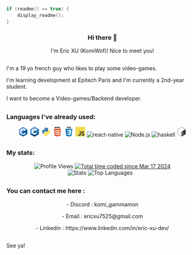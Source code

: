 ```c
if (readme() == true) {
    display_readme();
}
```

<div align="center">
  <h3>Hi there 👋</h3>
  <p>I'm Eric XU (KomiWof)! Nice to meet you!</p>
</div>

<h2></h2>

<div>
  <p>I'm a 19 yo french guy who likes to play some video-games.</p>
  <p>I'm learning development at Epitech Paris and I'm currently a 2nd-year student.</p>
  <p>I want to become a Video-games/Backend developer.</p>
  <p></p>
</div>

<h2></h2>

<div>
  <h3>Languages I've already used:</h3>
  <div align="center">
    <img src="https://raw.githubusercontent.com/devicons/devicon/master/icons/c/c-original.svg" alt="c" width="26px" />
    <img src="https://raw.githubusercontent.com/devicons/devicon/master/icons/cplusplus/cplusplus-original.svg" alt="c++" width="26px" />
    <img src="https://raw.githubusercontent.com/devicons/devicon/master/icons/python/python-original.svg" alt="python" width="26px" />
    <img src="https://raw.githubusercontent.com/devicons/devicon/master/icons/html5/html5-original-wordmark.svg" alt="html" width="26px" />
    <img src="https://raw.githubusercontent.com/devicons/devicon/master/icons/css3/css3-original-wordmark.svg" alt="css" width="26px" />
    <img src="https://raw.githubusercontent.com/devicons/devicon/master/icons/javascript/javascript-original.svg" alt="javascript" width="26px" />
    <img src="https://toolynk.com/wp-content/uploads/2017/10/react-native-paris-et-lyon.png" alt="react-native" width="36px" height="26px" />
    <img src="https://cdn.jsdelivr.net/gh/devicons/devicon/icons/nodejs/nodejs-original.svg" alt="Node.js" width="26px" />
    <img src="https://upload.wikimedia.org/wikipedia/commons/1/1c/Haskell-Logo.svg" alt="haskell" width="26px" />
    <img src="https://raw.githubusercontent.com/devicons/devicon/master/icons/bash/bash-original.svg" alt="bash" width="26px" />
  </div>
</div>

<h2></h2>

<div>
  <h3>My stats:</h3>
    <div align="center">
      <img src="https://komarev.com/ghpvc/?username=KomiWolf" alt="Profile Views" />
      <a href="https://wakatime.com/@018e4dff-d65f-4721-8048-cfb952fa2e30"><img src="https://wakatime.com/badge/user/018e4dff-d65f-4721-8048-cfb952fa2e30.svg" alt="Total time coded since Mar 17 2024" /></a>
    </div>
    <div align="center">
      <img src="https://github-readme-stats.vercel.app/api?username=KomiWolf&show_icons=true&theme=radical&include_all_commits=true" alt="Stats" />
      <img src="https://github-readme-stats.vercel.app/api/top-langs/?username=KomiWolf&langs_count=8&theme=radical" alt="Top Languages" />
        &#8287;&#8287;
        <p align="center">
    </div>
</div>

<h2></h2>

<div>
  <h3>You can contact me here :</h3>
    <div align="center">
      <p>- Discord : komi_gammamon</p>
      <p>- Email : ericxu7525@gmail.com</p>
      <p>- Linkedin : https://www.linkedin.com/in/eric-xu-dev/</p>
    </div>
</div>

<h2></h2>

<div>
  <p>See ya!</p>
</div>
